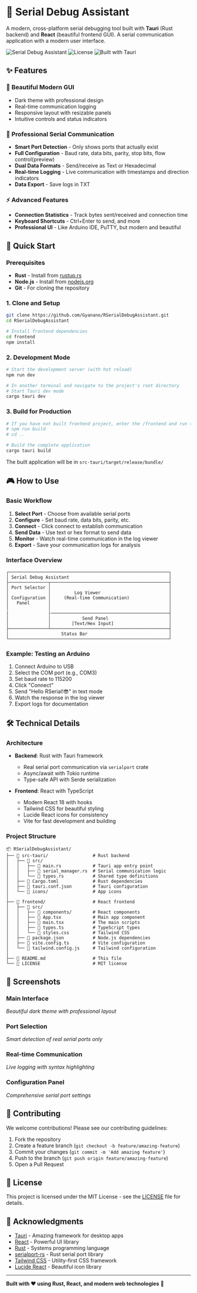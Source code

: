 # 🚀 Serial Debug Assistant

A modern, cross-platform serial debugging tool built with **Tauri** (Rust backend) and **React** (beautiful frontend GUI). A serial communication application with a modern user interface.

![Serial Debug Assistant](https://img.shields.io/badge/Platform-Windows%20%7C%20macOS%20%7C%20Linux-blue) ![License](https://img.shields.io/badge/License-MIT-green) ![Built with Tauri](https://img.shields.io/badge/Built%20with-Tauri-orange)

## ✨ Features

### 🎨 **Beautiful Modern GUI**
- Dark theme with professional design
- Real-time communication logging
- Responsive layout with resizable panels
- Intuitive controls and status indicators

### 🔌 **Professional Serial Communication**
- **Smart Port Detection** - Only shows ports that actually exist
- **Full Configuration** - Baud rate, data bits, parity, stop bits, flow control(preview)
- **Dual Data Formats** - Send/receive as Text or Hexadecimal
- **Real-time Logging** - Live communication with timestamps and direction indicators
- **Data Export** - Save logs in TXT

### ⚡ **Advanced Features**
- **Connection Statistics** - Track bytes sent/received and connection time
- **Keyboard Shortcuts** - Ctrl+Enter to send, and more
- **Professional UI** - Like Arduino IDE, PuTTY, but modern and beautiful

## 🎯 Quick Start

### Prerequisites
- **Rust** - Install from [rustup.rs](https://rustup.rs/)
- **Node.js** - Install from [nodejs.org](https://nodejs.org/)
- **Git** - For cloning the repository

### 1. Clone and Setup
```bash
git clone https://github.com/Gyanano/RSerialDebugAssistant.git
cd RSerialDebugAssistant

# Install frontend dependencies
cd frontend
npm install
```

### 2. Development Mode
```bash
# Start the development server (with hot reload)
npm run dev

# In another terminal and navigate to the project's root directory
# Start Tauri dev mode
cargo tauri dev
```

### 3. Build for Production
```bash
# If you have not built frontend project, enter the /frontend and run the command below
# npm run build
# cd ..

# Build the complete application
cargo tauri build
```

The built application will be in `src-tauri/target/release/bundle/`

## 🎮 How to Use

### Basic Workflow
1. **Select Port** - Choose from available serial ports
2. **Configure** - Set baud rate, data bits, parity, etc.
3. **Connect** - Click connect to establish communication
4. **Send Data** - Use text or hex format to send data
5. **Monitor** - Watch real-time communication in the log viewer
6. **Export** - Save your communication logs for analysis

### Interface Overview
```
┌─────────────────────────────────────────────────────────────┐
│ Serial Debug Assistant                                      │
├───────────────┬─────────────────────────────────────────────┤
│ Port Selector │                                             │
│               │         Log Viewer                          │
│ Configuration │     (Real-time Communication)               │
│   Panel       │                                             │
│               │                                             │
|               |─────────────────────────────────────────────┤
│               │            Send Panel                       │
│               │        [Text/Hex Input]                     │
├───────────────┴─────────────────────────────────────────────┤
│                    Status Bar                               │
└─────────────────────────────────────────────────────────────┘
```

### Example: Testing an Arduino
1. Connect Arduino to USB
2. Select the COM port (e.g., COM3)
3. Set baud rate to 115200
4. Click "Connect"
5. Send "Hello RSerial!😎" in text mode
6. Watch the response in the log viewer
7. Export logs for documentation

## 🛠️ Technical Details

### Architecture
- **Backend**: Rust with Tauri framework
  - Real serial port communication via `serialport` crate
  - Async/await with Tokio runtime
  - Type-safe API with Serde serialization
  
- **Frontend**: React with TypeScript
  - Modern React 18 with hooks
  - Tailwind CSS for beautiful styling
  - Lucide React icons for consistency
  - Vite for fast development and building

### Project Structure
```
📦 RSerialDebugAssistant/
├── 📁 src-tauri/                 # Rust backend
│   ├── 📁 src/
│   │   ├── 📄 main.rs            # Tauri app entry point
│   │   ├── 📄 serial_manager.rs  # Serial communication logic
│   │   └── 📄 types.rs           # Shared type definitions
│   ├── 📄 Cargo.toml             # Rust dependencies
│   ├── 📄 tauri.conf.json        # Tauri configuration
│   └── 📁 icons/                 # App icons
│
├── 📁 frontend/                  # React frontend
│   ├── 📁 src/
│   │   ├── 📁 components/        # React components
│   │   ├── 📄 App.tsx            # Main app component
│   │   ├── 📄 main.tsx           # The main scripts
│   │   ├── 📄 types.ts           # TypeScript types
│   │   └── 📄 styles.css         # Tailwind CSS
│   ├── 📄 package.json           # Node.js dependencies
│   ├── 📄 vite.config.ts         # Vite configuration
│   └── 📄 tailwind.config.js     # Tailwind configuration
│
├── 📄 README.md                  # This file
└── 📄 LICENSE                    # MIT license
```

## 🎨 Screenshots

### Main Interface
*Beautiful dark theme with professional layout*

### Port Selection
*Smart detection of real serial ports only*

### Real-time Communication
*Live logging with syntax highlighting*

### Configuration Panel
*Comprehensive serial port settings*

## 🤝 Contributing

We welcome contributions! Please see our contributing guidelines:

1. Fork the repository
2. Create a feature branch (`git checkout -b feature/amazing-feature`)
3. Commit your changes (`git commit -m 'Add amazing feature'`)
4. Push to the branch (`git push origin feature/amazing-feature`)
5. Open a Pull Request

## 📄 License

This project is licensed under the MIT License - see the [LICENSE](LICENSE) file for details.

## 🙏 Acknowledgments

- [Tauri](https://tauri.app/) - Amazing framework for desktop apps
- [React](https://reactjs.org/) - Powerful UI library
- [Rust](https://www.rust-lang.org/) - Systems programming language
- [serialport-rs](https://gitlab.com/susurrus/serialport-rs) - Rust serial port library
- [Tailwind CSS](https://tailwindcss.com/) - Utility-first CSS framework
- [Lucide React](https://lucide.dev/) - Beautiful icon library

---

**Built with ❤️ using Rust, React, and modern web technologies** 🚀